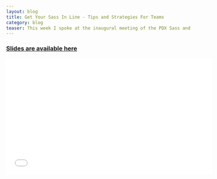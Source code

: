 ```yaml
---
layout: blog
title: Get Your Sass In Line - Tips and Strategies For Teams
category: blog
teaser: This week I spoke at the inaugural meeting of the PDX Sass and Front-end Meetup that I have been organizing for the past month. The event went great. We had a better than expected turn out, some amazing pizza and I got a lot of great feedback on a talk that I had been preparing for the past few weeks. Click through to see the video and other details about the event.
---
```


### [Slides are available here](https://docs.google.com/presentation/d/1omeMewyR5w0znysQPpeSoZq9C7x2GKh6aksR66B0uYE/edit?usp=sharing)





<object width="560" height="315"><param name="movie" value="//www.youtube.com/v/ljPpTepThRI?version=3&amp;hl=en_US&amp;start=775"></param><param name="allowFullScreen" value="true"></param><param name="allowscriptaccess" value="always"></param><embed src="//www.youtube.com/v/ljPpTepThRI?version=3&amp;hl=en_US&amp;start=775" type="application/x-shockwave-flash" width="560" height="315" allowscriptaccess="always" allowfullscreen="true"></embed></object>

